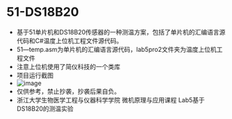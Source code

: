 # 51-DS18B20
+ 基于51单片机和DS18B20传感器的一种测温方案，包括了单片机的汇编语言源代码和C#温度上位机工程文件源代码。
+ 51—temp.asm为单片机的汇编语言源代码，lab5pro2文件夹为温度上位机工程文件
+ 注意上位机使用了简仪科技的一个类库
+ 项目运行截图
+ ![image](https://github.com/LUXINGYU23/51-DS18B20/assets/125804060/376b0115-a993-4357-b6f7-4be2c1f16883)
+ 仅供参考，禁止抄袭，抄袭后果自负。
+ 浙江大学生物医学工程与仪器科学学院  微机原理与应用课程 Lab5基于DS18B20的测温实验
